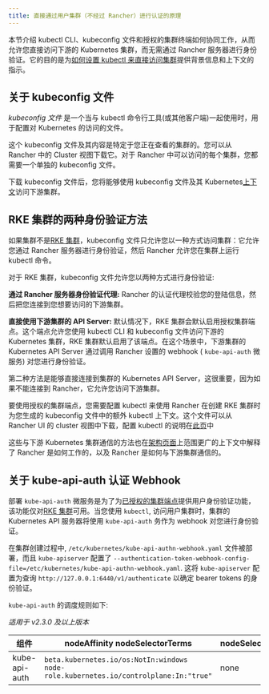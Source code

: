 ```yaml
---
title: 直接通过用户集群（不经过 Rancher）进行认证的原理
---
```


本节介绍 kubectl CLI、kubeconfig 文件和授权的集群终端如何协同工作，从而允许您直接访问下游的 Kubernetes 集群，而无需通过 Rancher 服务器进行身份验证。它的目的是为[如何设置 kubectl 来直接访问集群](/docs/cluster-admin/cluster-access/kubectl/_index)提供背景信息和上下文的指示。

## 关于 kubeconfig 文件

_kubeconfig 文件_ 是一个当与 kubectl 命令行工具(或其他客户端)一起使用时，用于配置对 Kubernetes 的访问的文件。

这个 kubeconfig 文件及其内容是特定于您正在查看的集群的。您可以从 Rancher 中的 Cluster 视图下载它。对于 Rancher 中可以访问的每个集群，您都需要一个单独的 kubeconfig 文件。

下载 kubeconfig 文件后，您将能够使用 kubeconfig 文件及其 Kubernetes[上下文](https://kubernetes.io/docs/reference/kubectl/cheatsheet/#kubectl-context-and-configuration)访问下游集群。

## RKE 集群的两种身份验证方法

如果集群不是[RKE 集群](/docs/cluster-provisioning/rke-clusters/_index)，kubeconfig 文件只允许您以一种方式访问集群：它允许您通过 Rancher 服务器进行身份验证，然后 Rancher 允许您在集群上运行 kubectl 命令。

对于 RKE 集群，kubeconfig 文件允许您以两种方式进行身份验证:

**通过 Rancher 服务器身份验证代理:** Rancher 的认证代理校验您的登陆信息，然后把您连接到您想要访问的下游集群。

**直接使用下游集群的 API Server:** 默认情况下，RKE 集群会默认启用授权集群端点。这个端点允许您使用 kubectl CLI 和 kubeconfig 文件访问下游的 Kubernetes 集群，RKE 集群默认启用了该端点。在这个场景中，下游集群的 Kubernetes API Server 通过调用 Rancher 设置的 webhook ( `kube-api-auth` 微服务) 对您进行身份验证。

第二种方法是能够直接连接到集群的 Kubernetes API Server，这很重要，因为如果不能连接到 Rancher，它允许您访问下游集群。

要使用授权的集群端点，您需要配置 kubectl 来使用 Rancher 在创建 RKE 集群时为您生成的 kubeconfig 文件中的额外 kubectl 上下文。这个文件可以从 Rancher UI 的 cluster 视图中下载，配置 kubectl 的说明在[此页](/docs/cluster-admin/cluster-access/kubectl/_index)中

这些与下游 Kubernetes 集群通信的方法也在[架构页面](/docs/overview/architecture/_index)上范围更广的上下文中解释了 Rancher 是如何工作的，以及 Rancher 是如何与下游集群通信的。

## 关于 kube-api-auth 认证 Webhook

部署 `kube-api-auth` 微服务是为了为[已授权的集群端点](/docs/overview/architecture/_index)提供用户身份验证功能，该功能仅对[RKE 集群](/docs/cluster-provisioning/rke-clusters/_index)可用。当您使用 `kubectl`, 访问用户集群时，集群的 Kubernetes API 服务器将使用 `kube-api-auth` 务作为 webhook 对您进行身份验证。

在集群创建过程中, `/etc/kubernetes/kube-api-authn-webhook.yaml` 文件被部署，而且 `kube-apiserver` 配置了 `--authentication-token-webhook-config-file=/etc/kubernetes/kube-api-authn-webhook.yaml`. 这将 `kube-apiserver` 配置为查询 `http://127.0.0.1:6440/v1/authenticate` 以确定 bearer tokens 的身份验证。

`kube-api-auth` 的调度规则如下:

_适用于 v2.3.0 及以上版本_

| 组件          | nodeAffinity nodeSelectorTerms                                                             | nodeSelector | Tolerations       |
| ------------- | ------------------------------------------------------------------------------------------ | ------------ | ----------------- |
| kube-api-auth | `beta.kubernetes.io/os:NotIn:windows`<br/>`node-role.kubernetes.io/controlplane:In:"true"` | none         | `operator:Exists` |
